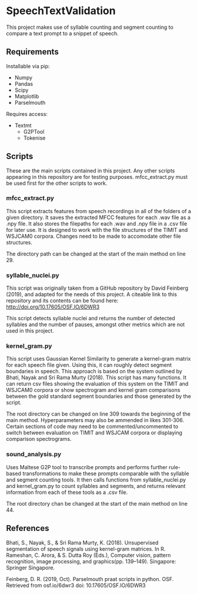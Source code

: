 # SpeechTextValidation
This project makes use of syllable counting and segment counting to compare a text prompt to a snippet of speech.

## Requirements
Installable via pip:
* Numpy
* Pandas
* Scipy
* Matplotlib
* Parselmouth

Requires access:
* Textmt
  * G2PTool
  * Tokenise
  
## Scripts
These are the main scripts contained in this project. Any other scripts appearing in this repository are for testing purposes. mfcc_extract.py must be used first for the other scripts to work.

### mfcc_extract.py
This script extracts features from speech recordings in all of the folders of a given directory. It saves the extracted MFCC features for each .wav file as a .npy file. It also stores the filepaths for each .wav and .npy file in a .csv file for later use. It is designed to work with the file structures of the TIMIT and WSJCAM0 corpora. Changes need to be made to accomodate other file structures.

The directory path can be changed at the start of the main method on line 29.

### syllable_nuclei.py
This script was originally taken from a GitHub repository by David Feinberg (2019), and adapted for the needs of this project. A citeable link to this repository and its contents can be found here: <http://doi.org/10.17605/OSF.IO/6DWR3>

This script detects syllable nuclei and returns the number of detected syllables and the number of pauses, amongst other metrics which are not used in this project.

### kernel_gram.py
This script uses Gaussian Kernel Similarity to generate a kernel-gram matrix for each speech file given. Using this, it can roughly detect segment boundaries in speech. This approach is based on the system outlined by Bhati, Nayak and Sri Rama Murty (2018). This script has many functions. It can return csv files showing the evaluation of this system on the TIMIT and WSJCAM0 corpora or show spectrogram and kernel gram comparisons between the gold standard segment boundaries and those generated by the script.

The root directory can be changed on line 309 towards the beginning of the main method. Hyperparameters may also be ammended in likes 301-306. Certain sections of code may need to be commented/uncommented to switch between evaluation on TIMIT and WSJCAM corpora or displaying comparison spectrograms.

### sound_analysis.py
Uses Maltese G2P tool to transcribe prompts and performs further rule-based transformations to make these prompts comparable with the syllable and segment counting tools. It then calls functions from syllable_nuclei.py and kernel_gram.py to count syllables and segments, and returns relevant information from each of these tools as a .csv file.

The root directory chan be changed at the start of the main method on line 44.

## References
Bhati, S., Nayak, S., & Sri Rama Murty, K. (2018). Unsupervised segmentation of speech signals using kernel-gram matrices. In R. Rameshan, C. Arora, & S. Dutta Roy (Eds.), Computer vision, pattern recognition, image processing, and graphics(pp. 139–149). Singapore: Springer Singapore.

Feinberg, D. R. (2019, Oct). Parselmouth praat scripts in python. OSF. Retrieved from osf.io/6dwr3 doi: 10.17605/OSF.IO/6DWR3
